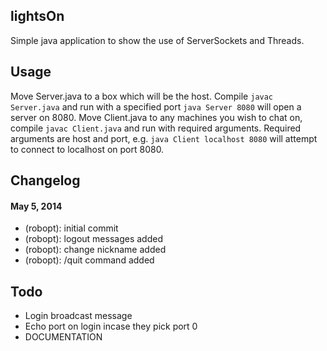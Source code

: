 ## lightsOn

Simple java application to show the use of ServerSockets and Threads.

## Usage
Move Server.java to a box which will be the host. Compile `javac Server.java` and run with a specified port `java Server 8080` will open a server on 8080. Move Client.java to any machines you wish to chat on, compile `javac Client.java` and run with required arguments. Required arguments are host and port, e.g. `java Client localhost 8080` will attempt to connect to localhost on port 8080.

## Changelog

#### May 5, 2014
- (robopt): initial commit
- (robopt): logout messages added
- (robopt): change nickname added
- (robopt): /quit command added


## Todo
- Login broadcast message
- Echo port on login incase they pick port 0
- DOCUMENTATION
